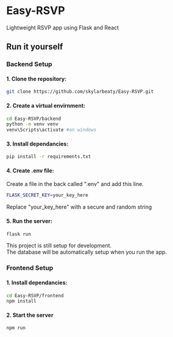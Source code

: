 # Easy-RSVP
 Lightweight RSVP app using Flask and React

## Run it yourself
### Backend Setup
#### 1. Clone the repository:
```bash
git clone https://github.com/skylarbeaty/Easy-RSVP.git
```
#### 2. Create a virtual envirnment:
```bash
cd Easy-RSVP/backend
python -m venv venv
venv\Scripts\activate #on windows
```
#### 3. Install dependancies:
```bash
pip install -r requirements.txt
```
#### 4. Create .env file:
Create a file in the back called ".env" and add this line.
```bash
FLASK_SECRET_KEY=your_key_here
```
Replace "your_key_here" with a secure and random string
#### 5. Run the server:
```bash
flask run
```
This project is still setup for development. \
The database will be automatically setup when you run the app.
### Frontend Setup
#### 1. Install dependancies:
```bash
cd Easy-RSVP/frontend
npm install
```
#### 2. Start the server
```bash
npm run
```
